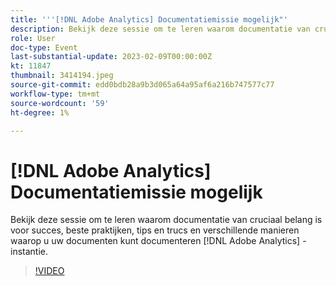 ```yaml
---
title: '''[!DNL Adobe Analytics] Documentatiemissie mogelijk"'
description: Bekijk deze sessie om te leren waarom documentatie van cruciaal belang is voor succes, beste praktijken, tips en trucs en verschillende manieren waarop u uw documenten kunt documenteren [!DNL Adobe Analytics] -instantie. Juni 2022
role: User
doc-type: Event
last-substantial-update: 2023-02-09T00:00:00Z
kt: 11847
thumbnail: 3414194.jpeg
source-git-commit: edd0bdb28a9b3d065a64a95af6a216b747577c77
workflow-type: tm+mt
source-wordcount: '59'
ht-degree: 1%

---
```


# [!DNL Adobe Analytics] Documentatiemissie mogelijk

Bekijk deze sessie om te leren waarom documentatie van cruciaal belang is voor succes, beste praktijken, tips en trucs en verschillende manieren waarop u uw documenten kunt documenteren [!DNL Adobe Analytics] -instantie.

>[!VIDEO](https://video.tv.adobe.com/v/3414194/?quality=12&learn=on)
